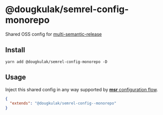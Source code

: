 # @dougkulak/semrel-config-monorepo
Shared OSS config for [multi-semantic-release](https://github.com/dougkulak/multi-semantic-release)  

## Install
```shell script
yarn add @dougkulak/semrel-config-monorepo -D
```

## Usage
Inject this shared config in any way supported by [**msr** configuration flow](https://github.com/dhoulb/multi-semantic-release#configuration).
```json
{
  "extends": "@dougkulak/semrel-config--monorepo"
}
```
